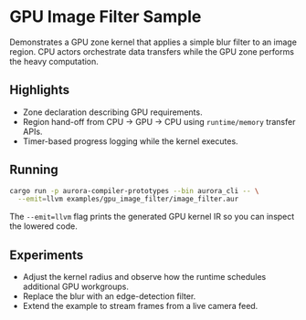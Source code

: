 # GPU Image Filter Sample

Demonstrates a GPU zone kernel that applies a simple blur filter to an image
region. CPU actors orchestrate data transfers while the GPU zone performs the
heavy computation.

## Highlights
- Zone declaration describing GPU requirements.
- Region hand-off from CPU → GPU → CPU using `runtime/memory` transfer APIs.
- Timer-based progress logging while the kernel executes.

## Running

```bash
cargo run -p aurora-compiler-prototypes --bin aurora_cli -- \
  --emit=llvm examples/gpu_image_filter/image_filter.aur
```

The `--emit=llvm` flag prints the generated GPU kernel IR so you can inspect the
lowered code.

## Experiments
- Adjust the kernel radius and observe how the runtime schedules additional GPU
  workgroups.
- Replace the blur with an edge-detection filter.
- Extend the example to stream frames from a live camera feed.
